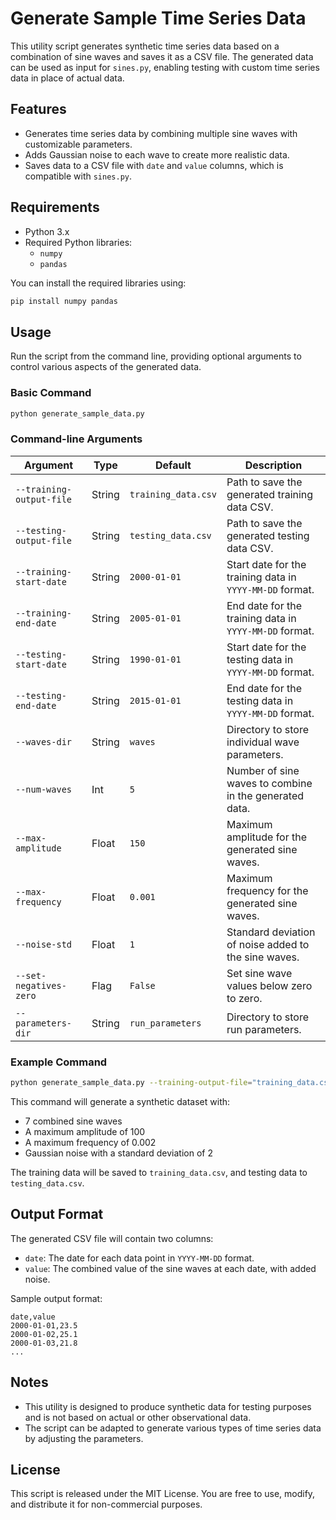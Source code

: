 
# Generate Sample Time Series Data

This utility script generates synthetic time series data based on a combination of sine waves and saves it as a CSV file. The generated data can be used as input for `sines.py`, enabling testing with custom time series data in place of actual data.

## Features
- Generates time series data by combining multiple sine waves with customizable parameters.
- Adds Gaussian noise to each wave to create more realistic data.
- Saves data to a CSV file with `date` and `value` columns, which is compatible with `sines.py`.

## Requirements
- Python 3.x
- Required Python libraries:
  - `numpy`
  - `pandas`

You can install the required libraries using:
```bash
pip install numpy pandas
```

## Usage
Run the script from the command line, providing optional arguments to control various aspects of the generated data.

### Basic Command
```bash
python generate_sample_data.py
```

### Command-line Arguments
| Argument                   | Type   | Default            | Description                                              |
|----------------------------|--------|--------------------|----------------------------------------------------------|
| `--training-output-file`   | String | `training_data.csv` | Path to save the generated training data CSV.            |
| `--testing-output-file`    | String | `testing_data.csv` | Path to save the generated testing data CSV.             |
| `--training-start-date`    | String | `2000-01-01`      | Start date for the training data in `YYYY-MM-DD` format. |
| `--training-end-date`      | String | `2005-01-01`      | End date for the training data in `YYYY-MM-DD` format.   |
| `--testing-start-date`     | String | `1990-01-01`      | Start date for the testing data in `YYYY-MM-DD` format.  |
| `--testing-end-date`       | String | `2015-01-01`      | End date for the testing data in `YYYY-MM-DD` format.    |
| `--waves-dir`              | String | `waves`           | Directory to store individual wave parameters.           |
| `--num-waves`              | Int    | `5`               | Number of sine waves to combine in the generated data.   |
| `--max-amplitude`          | Float  | `150`             | Maximum amplitude for the generated sine waves.          |
| `--max-frequency`          | Float  | `0.001`           | Maximum frequency for the generated sine waves.          |
| `--noise-std`              | Float  | `1`               | Standard deviation of noise added to the sine waves.     |
| `--set-negatives-zero`     | Flag   | `False`           | Set sine wave values below zero to zero.                 |
| `--parameters-dir`         | String | `run_parameters`  | Directory to store run parameters.                       |

### Example Command
```bash
python generate_sample_data.py --training-output-file="training_data.csv" --testing-output-file="testing_data.csv" --training-start-date="2000-01-01" --training-end-date="2005-01-01" --testing-start-date="1990-01-01" --testing-end-date="2015-01-01" --waves-dir="waves" --num-waves=7 --max-amplitude=100 --max-frequency=0.002 --noise-std=2 --set-negatives-zero
```

This command will generate a synthetic dataset with:
- 7 combined sine waves
- A maximum amplitude of 100
- A maximum frequency of 0.002
- Gaussian noise with a standard deviation of 2

The training data will be saved to `training_data.csv`, and testing data to `testing_data.csv`.

## Output Format
The generated CSV file will contain two columns:
- `date`: The date for each data point in `YYYY-MM-DD` format.
- `value`: The combined value of the sine waves at each date, with added noise.

Sample output format:
```
date,value
2000-01-01,23.5
2000-01-02,25.1
2000-01-03,21.8
...
```

## Notes
- This utility is designed to produce synthetic data for testing purposes and is not based on actual or other observational data.
- The script can be adapted to generate various types of time series data by adjusting the parameters.

## License
This script is released under the MIT License. You are free to use, modify, and distribute it for non-commercial purposes.